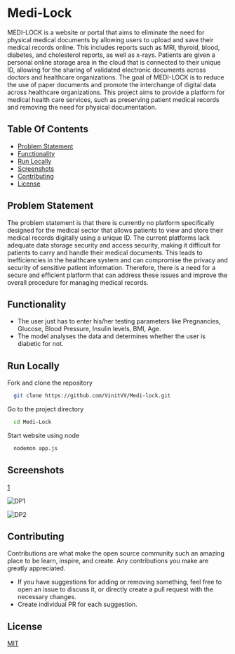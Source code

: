 
# Medi-Lock


MEDI-LOCK is a website or portal that aims to eliminate the need for physical medical documents by allowing users to upload and save their medical records online. This includes reports such as MRI, thyroid, blood, diabetes, and cholesterol reports, as well as x-rays. Patients are given a personal online storage area in the cloud that is connected to their unique ID, allowing for the sharing of validated electronic documents across doctors and healthcare organizations. The goal of MEDI-LOCK is to reduce the use of paper documents and promote the interchange of digital data across healthcare organizations. This project aims to provide a platform for medical health care services, such as preserving patient medical records and removing the need for physical documentation.


## Table Of Contents

* [Problem Statement](#problem-statement)
* [Functionality](#functionality)
* [Run Locally](#run-locally)
* [Screenshots](#screenshots)
* [Contributing](#contributing)
* [License](#license)

## Problem Statement

The problem statement is that there is currently no platform specifically designed for the medical sector that allows patients to view and store their medical records digitally using a unique ID. The current platforms lack adequate data storage security and access security, making it difficult for patients to carry and handle their medical documents. This leads to inefficiencies in the healthcare system and can compromise the privacy and security of sensitive patient information. Therefore, there is a need for a secure and efficient platform that can address these issues and improve the overall procedure for managing medical records.

## Functionality

- The user just has to enter his/her testing parameters like Pregnancies, Glucose, Blood Pressure, Insulin levels, BMI, Age.
- The model analyses the data and determines whether the user is diabetic for not.

## Run Locally

Fork and clone the repository

```bash
  git clone https://github.com/VinitVV/Medi-lock.git
```

Go to the project directory

```bash
  cd Medi-Lock
```

Start website using node

```bash
  nodemon app.js
```


## Screenshots

[1](https://user-images.githubusercontent.com/96524088/226978098-418fb033-b1a9-4bfe-a6b3-3563cd340d7a.jpg)


![DP1](https://user-images.githubusercontent.com/89148021/201885213-52706670-b7c5-404c-a0ab-c41214948ee2.PNG)
 
![DP2](https://user-images.githubusercontent.com/89148021/201885253-27d591f4-176e-443d-97ea-1d8d28fac589.PNG)


## Contributing
Contributions are what make the open source community such an amazing place to be learn, inspire, and create. Any contributions you make are greatly appreciated.

 - If you have suggestions for adding or removing something, feel free to open an issue to discuss it, or directly create a pull request with the necessary changes.
 - Create individual PR for each suggestion.

## License

[MIT](https://choosealicense.com/licenses/mit/)

